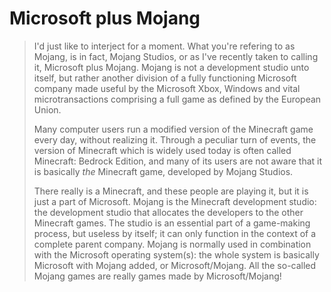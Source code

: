 # Microsoft plus Mojang

> I'd just like to interject for a moment. What you're refering to as Mojang, is in fact, Mojang Studios, or as I've recently taken to calling it, Microsoft plus Mojang. Mojang is not a development studio unto itself, but rather another division of a fully functioning Microsoft company made useful by the Microsoft Xbox, Windows and vital microtransactions comprising a full game as defined by the European Union.
>
> Many computer users run a modified version of the Minecraft game every day, without realizing it. Through a peculiar turn of events, the version of Minecraft which is widely used today is often called Minecraft: Bedrock Edition, and many of its users are not aware that it is basically *the* Minecraft game, developed by Mojang Studios.
>
> There really is a Minecraft, and these people are playing it, but it is just a part of Microsoft. Mojang is the Minecraft development studio: the development studio that allocates the developers to the other Minecraft games. The studio is an essential part of a game-making process, but useless by itself; it can only function in the context of a complete parent company. Mojang is normally used in combination with the Microsoft operating system(s): the whole system is basically Microsoft with Mojang added, or Microsoft/Mojang. All the so-called Mojang games are really games made by Microsoft/Mojang!
